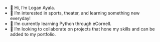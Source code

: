 - 👋 Hi, I’m Logan Ayala.
- 👀 I’m interested in sports, theater, and learning something new everyday!
- 🌱 I’m currently learning Python through eCornell.
- 💞️ I’m looking to collaborate on projects that hone my skills and can be added to my portfolio.

<!---
ltayala/ltayala is a ✨ special ✨ repository because its `README.md` (this file) appears on your GitHub profile.
You can click the Preview link to take a look at your changes.
--->
